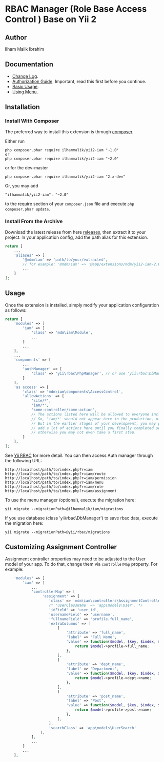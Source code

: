 RBAC Manager (Role Base Access Control ) Base on Yii 2
======================

Author
-------------
Ilham Malik Ibrahim


Documentation
-------------


- [Change Log](CHANGELOG.md).
- [Authorization Guide](http://www.yiiframework.com/doc-2.0/guide-security-authorization.html). Important, read this first before you continue.
- [Basic Usage](docs/guide/basic-usage.md).
- [Using Menu](docs/guide/using-menu.md).

Installation
------------

### Install With Composer

The preferred way to install this extension is through [composer](http://getcomposer.org/download/).

Either run

```
php composer.phar require ilhammalik/yii2-iam "~1.0"
or
php composer.phar require ilhammalik/yii2-iam "~2.0"
```

or for the dev-master

```
php composer.phar require ilhammalik/yii2-iam "2.x-dev"
```

Or, you may add

```
"ilhammalik/yii2-iam": "~2.0"
```

to the require section of your `composer.json` file and execute `php composer.phar update`.

### Install From the Archive

Download the latest release from here [releases](https://github.com/ilhammalik/yii2-iam/releases), then extract it to your project.
In your application config, add the path alias for this extension.

```php
return [
    ...
    'aliases' => [
        '@mdm/iam' => 'path/to/your/extracted',
        // for example: '@mdm/iam' => '@app/extensions/mdm/yii2-iam-2.0.0',
        ...
    ]
];
```

Usage
-----

Once the extension is installed, simply modify your application configuration as follows:

```php
return [
    'modules' => [
        'iam' => [
            'class' => 'mdm\iam\Module',
            ...
        ]
        ...
    ],
    ...
    'components' => [
        ...
        'authManager' => [
            'class' => 'yii\rbac\PhpManager', // or use 'yii\rbac\DbManager'
        ]
    ],
    'as access' => [
        'class' => 'mdm\iam\components\AccessControl',
        'allowActions' => [
            'site/*',
            'iam/*',
            'some-controller/some-action',
            // The actions listed here will be allowed to everyone including guests.
            // So, 'iam/*' should not appear here in the production, of course.
            // But in the earlier stages of your development, you may probably want to
            // add a lot of actions here until you finally completed setting up rbac,
            // otherwise you may not even take a first step.
        ]
    ],
];
```
See [Yii RBAC](http://www.yiiframework.com/doc-2.0/guide-security-authorization.html#role-based-access-control-rbac) for more detail.
You can then access Auth manager through the following URL:

```
http://localhost/path/to/index.php?r=iam
http://localhost/path/to/index.php?r=iam/route
http://localhost/path/to/index.php?r=iam/permission
http://localhost/path/to/index.php?r=iam/menu
http://localhost/path/to/index.php?r=iam/role
http://localhost/path/to/index.php?r=iam/assignment
```

To use the menu manager (optional), execute the migration here:
```
yii migrate --migrationPath=@ilhammalik/iam/migrations
```

If you use database (class 'yii\rbac\DbManager') to save rbac data, execute the migration here:
```
yii migrate --migrationPath=@yii/rbac/migrations
```

Customizing Assignment Controller
---------------------------------

Assignment controller properties may need to be adjusted to the User model of your app.
To do that, change them via `controllerMap` property. For example:

```php
    'modules' => [
        'iam' => [
            ...
            'controllerMap' => [
                 'assignment' => [
                    'class' => 'mdm\iam\controllers\AssignmentController',
                    /* 'userClassName' => 'app\models\User', */
                    'idField' => 'user_id',
                    'usernameField' => 'username',
                    'fullnameField' => 'profile.full_name',
                    'extraColumns' => [
                        [
                            'attribute' => 'full_name',
                            'label' => 'Full Name',
                            'value' => function($model, $key, $index, $column) {
                                return $model->profile->full_name;
                            },
                        ],
                        [
                            'attribute' => 'dept_name',
                            'label' => 'Department',
                            'value' => function($model, $key, $index, $column) {
                                return $model->profile->dept->name;
                            },
                        ],
                        [
                            'attribute' => 'post_name',
                            'label' => 'Post',
                            'value' => function($model, $key, $index, $column) {
                                return $model->profile->post->name;
                            },
                        ],
                    ],
                    'searchClass' => 'app\models\UserSearch'
                ],
            ],
            ...
        ]
        ...
    ],

```


